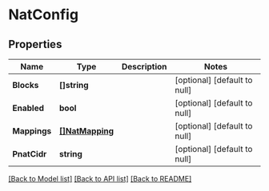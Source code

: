 # NatConfig

## Properties
Name | Type | Description | Notes
------------ | ------------- | ------------- | -------------
**Blocks** | **[]string** |  | [optional] [default to null]
**Enabled** | **bool** |  | [optional] [default to null]
**Mappings** | [**[]NatMapping**](NATMapping.md) |  | [optional] [default to null]
**PnatCidr** | **string** |  | [optional] [default to null]

[[Back to Model list]](../README.md#documentation-for-models) [[Back to API list]](../README.md#documentation-for-api-endpoints) [[Back to README]](../README.md)


